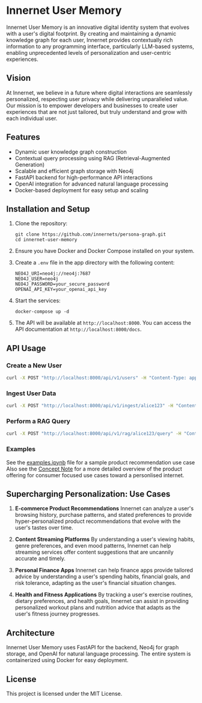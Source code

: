 # Innernet User Memory

Innernet User Memory is an innovative digital identity system that evolves with a user's digital footprint. By creating and maintaining a dynamic knowledge graph for each user, Innernet provides contextually rich information to any programming interface, particularly LLM-based systems, enabling unprecedented levels of personalization and user-centric experiences.

## Vision

At Innernet, we believe in a future where digital interactions are seamlessly personalized, respecting user privacy while delivering unparalleled value. Our mission is to empower developers and businesses to create user experiences that are not just tailored, but truly understand and grow with each individual user.

## Features

- Dynamic user knowledge graph construction
- Contextual query processing using RAG (Retrieval-Augmented Generation)
- Scalable and efficient graph storage with Neo4j
- FastAPI backend for high-performance API interactions
- OpenAI integration for advanced natural language processing
- Docker-based deployment for easy setup and scaling

## Installation and Setup

1. Clone the repository:
   ```
   git clone https://github.com/innernets/persona-graph.git
   cd innernet-user-memory
   ```

2. Ensure you have Docker and Docker Compose installed on your system.

3. Create a `.env` file in the app directory with the following content:
   ```
   NEO4J_URI=neo4j://neo4j:7687
   NEO4J_USER=neo4j
   NEO4J_PASSWORD=your_secure_password
   OPENAI_API_KEY=your_openai_api_key
   ```

4. Start the services:
   ```
   docker-compose up -d
   ```

5. The API will be available at `http://localhost:8000`. You can access the API documentation at `http://localhost:8000/docs`.

## API Usage

### Create a New User

```bash
curl -X POST "http://localhost:8000/api/v1/users" -H "Content-Type: application/json" -d '{"user_id": "alice123"}'
```

### Ingest User Data

```bash
curl -X POST "http://localhost:8000/api/v1/ingest/alice123" -H "Content-Type: application/json" -d '{"content": "Alice is a software engineer who loves hiking and photography."}'
```

### Perform a RAG Query

```bash
curl -X POST "http://localhost:8000/api/v1/rag/alice123/query" -H "Content-Type: application/json" -d '{"query": "What are Alice'\''s hobbies?"}'
```

### Examples

See the [examples.ipynb](examples.ipynb) file for a sample product recommendation use case
Also see the [Concept Note](EderLabs_Innernet_ConceptNote.pdf) for a more detailed overview of the product offering for consumer focused use cases toward a personlised internet. 

## Supercharging Personalization: Use Cases

1. **E-commerce Product Recommendations**
   Innernet can analyze a user's browsing history, purchase patterns, and stated preferences to provide hyper-personalized product recommendations that evolve with the user's tastes over time.

2. **Content Streaming Platforms**
   By understanding a user's viewing habits, genre preferences, and even mood patterns, Innernet can help streaming services offer content suggestions that are uncannily accurate and timely.

3. **Personal Finance Apps**
   Innernet can help finance apps provide tailored advice by understanding a user's spending habits, financial goals, and risk tolerance, adapting as the user's financial situation changes.

4. **Health and Fitness Applications**
   By tracking a user's exercise routines, dietary preferences, and health goals, Innernet can assist in providing personalized workout plans and nutrition advice that adapts as the user's fitness journey progresses.



## Architecture

Innernet User Memory uses FastAPI for the backend, Neo4j for graph storage, and OpenAI for natural language processing. The entire system is containerized using Docker for easy deployment.

## License

This project is licensed under the MIT License.
